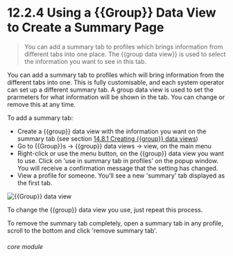#    12.2.4 Using a {{Group}} Data View to Create a Summary Page

> You can add a summary tab to profiles which brings information from different tabs into one place. The {{group data view}} is used to select the information you want to see in this tab. 

You can add a summary tab to profiles which will bring information from the different tabs into one. This is fully customisable, and each system operator can set up a different summary tab. A group data view is used to set the prarmeters for what information will be shown in the tab. You can change or remove this at any time.

To add a summary tab:

  * Create a {{group}} data view with the information you want on the summary tab (see section [14.8.1  Creating {{group}} data views](/help/index/v/p/14.8.1)) 
  * Go to {{Group}}s -> {{group}} data views -> view, on the main menu
  * Right-click or use the menu button, on the {{group}} data view you want to use. Click on 'use in summary tab in profiles' on the popup window. You will receive a confirmation message that the setting has changed.
  * View a profile for someone. You'll see a new 'summary' tab displayed as the first tab.

![{{Group}} data view](113a.png )

To change the {{group}} data view you use, just repeat this process. 

To remove the summary tab completely, open a summary tab in any profile, scroll to the bottom and click 'remove summary tab'.


###### core module
